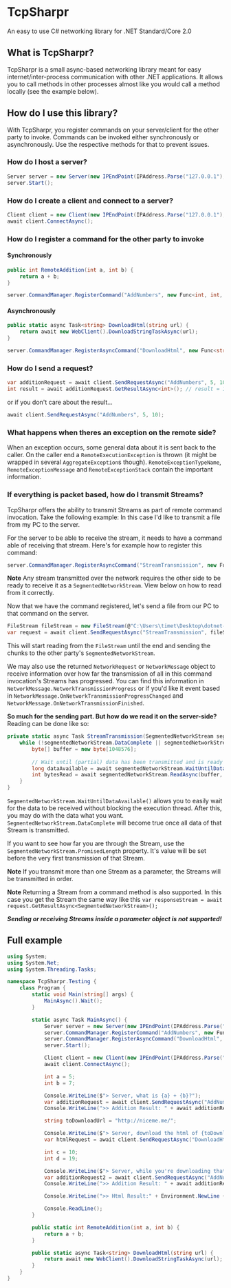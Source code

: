 # TcpSharpr
An easy to use C# networking library for .NET Standard/Core 2.0

## What is TcpSharpr?
TcpSharpr is a small async-based networking library meant for easy internet/inter-process communication with other .NET applications. It allows you to call methods in other processes almost like you would call a method locally (see the example below).

## How do I use this library?
With TcpSharpr, you register commands on your server/client for the other party to invoke. Commands can be invoked either synchronously or asynchronously. Use the respective methods for that to prevent issues.

### How do I host a server?
```csharp
Server server = new Server(new IPEndPoint(IPAddress.Parse("127.0.0.1"), 1805));
server.Start();
```

### How do I create a client and connect to a server?
```csharp
Client client = new Client(new IPEndPoint(IPAddress.Parse("127.0.0.1"), 1805));
await client.ConnectAsync();
```

### How do I register a command for the other party to invoke
#### Synchronously
```csharp
public int RemoteAddition(int a, int b) {
    return a + b;
}

server.CommandManager.RegisterCommand("AddNumbers", new Func<int, int, int>(RemoteAddition));
```

#### Asynchronously
```csharp
public static async Task<string> DownloadHtml(string url) {
    return await new WebClient().DownloadStringTaskAsync(url);
}

server.CommandManager.RegisterAsyncCommand("DownloadHtml", new Func<string, Task<string>>(DownloadHtml));
```

### How do I send a request?
```csharp
var additionRequest = await client.SendRequestAsync("AddNumbers", 5, 10);
int result = await additionRequest.GetResultAsync<int>(); // result = 15
```
or if you don't care about the result...
```csharp
await client.SendRequestAsync("AddNumbers", 5, 10);
```

### What happens when theres an exception on the remote side?
When an exception occurs, some general data about it is sent back to the caller. On the caller end a `RemoteExecutionException` is thrown (it might be wrapped in several `AggregateException`s though). `RemoteExceptionTypeName`, `RemoteExceptionMessage` and `RemoteExceptionStack` contain the important information. 

### If everything is packet based, how do I transmit Streams?
TcpSharpr offers the ability to transmit Streams as part of remote command invocation. Take the following example:
In this case I'd like to transmit a file from my PC to the server.

For the server to be able to receive the stream, it needs to have a command able of receiving that stream. Here's for example how to register this command:

```csharp
server.CommandManager.RegisterAsyncCommand("StreamTransmission", new Func<SegmentedNetworkStream, Task>(StreamTransmission));
```
**Note** Any stream transmitted over the network requires the other side to be ready to receive it as a `SegmentedNetworkStream`. View below on how to read from it correctly.

Now that we have the command registered, let's send a file from our PC to that command on the server.

```csharp
FileStream fileStream = new FileStream(@"C:\Users\timet\Desktop\dotnet-sdk-2.1.201-win-x64.exe", FileMode.Open);
var request = await client.SendRequestAsync("StreamTransmission", fileStream);
```

This will start reading from the `FileStream` until the end and sending the chunks to the other party's `SegmentedNetworkStream`.

We may also use the returned `NetworkRequest` or `NetworkMessage` object to receive information over how far the transmission of all in this command invocation's Streams has progressed.
You can find this information in `NetworkMessage.NetworkTransmissionProgress` or if you'd like it event based in `NetworkMessage.OnNetworkTransmissionProgressChanged` and `NetworkMessage.OnNetworkTransmissionFinished`.

**So much for the sending part. But how do we read it on the server-side?**
Reading can be done like so:

```csharp
private static async Task StreamTransmission(SegmentedNetworkStream segmentedNetworkStream) {
	while (!segmentedNetworkStream.DataComplete || segmentedNetworkStream.DataAvailable > 0) {
		byte[] buffer = new byte[1048576];
		
		// Wait until (partial) data has been transmitted and is ready to be used
		long dataAvailable = await segmentedNetworkStream.WaitUntilDataAvailable();
		int bytesRead = await segmentedNetworkStream.ReadAsync(buffer, 0, buffer.Length);
	}
}
```

`SegmentedNetworkStream.WaitUntilDataAvailable()` allows you to easily wait for the data to be received without blocking the execution thread. After this, you may do with the data what you want. `SegmentedNetworkStream.DataComplete` will become true once all data of that Stream is transmitted.

If you want to see how far you are through the Stream, use the `SegmentedNetworkStream.PromisedLength` property. It's value will be set before the very first transmission of that Stream.

**Note** If you transmit more than one Stream as a parameter, the Streams will be transmitted in order.

**Note** Returning a Stream from a command method is also supported. In this case you get the Stream the same way like this `var responseStream = await request.GetResultAsync<SegmentedNetworkStream>();`

***Sending or receiving Streams inside a parameter object is not supported!***

## Full example
```csharp
using System;
using System.Net;
using System.Threading.Tasks;

namespace TcpSharpr.Testing {
    class Program {
        static void Main(string[] args) {
            MainAsync().Wait();
        }

        static async Task MainAsync() {
            Server server = new Server(new IPEndPoint(IPAddress.Parse("127.0.0.1"), 1805));
            server.CommandManager.RegisterCommand("AddNumbers", new Func<int, int, int>(RemoteAddition));
            server.CommandManager.RegisterAsyncCommand("DownloadHtml", new Func<string, Task<string>>(DownloadHtml));
            server.Start();

            Client client = new Client(new IPEndPoint(IPAddress.Parse("127.0.0.1"), 1805));
            await client.ConnectAsync();

            int a = 5;
            int b = 7;

            Console.WriteLine($"> Server, what is {a} + {b}?");
            var additionRequest = await client.SendRequestAsync("AddNumbers", a, b);
            Console.WriteLine(">> Addition Result: " + await additionRequest.GetResultAsync<int>());

            string toDownloadUrl = "http://niceme.me/";

            Console.WriteLine($"> Server, download the html of {toDownloadUrl} for me please");
            var htmlRequest = await client.SendRequestAsync("DownloadHtml", toDownloadUrl);

            int c = 10;
            int d = 19;

            Console.WriteLine($"> Server, while you're downloading that html, can you please also tell me what's {c} + {d}");
            var additionRequest2 = await client.SendRequestAsync("AddNumbers", c, d);
            Console.WriteLine(">> Addition Result: " + await additionRequest2.GetResultAsync<int>());

            Console.WriteLine(">> Html Result:" + Environment.NewLine + await htmlRequest.GetResultAsync<string>());

            Console.ReadLine();
        }

        public static int RemoteAddition(int a, int b) {
            return a + b;
        }

        public static async Task<string> DownloadHtml(string url) {
            return await new WebClient().DownloadStringTaskAsync(url);
        }
    }
}
```
